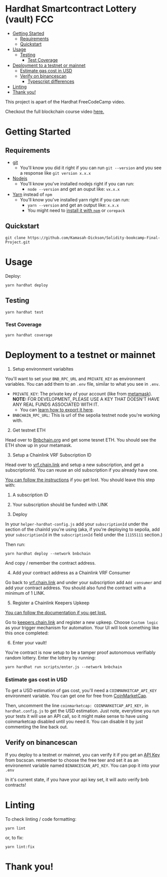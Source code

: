 # Hardhat Smartcontract Lottery (vault) FCC

-  [Getting Started](#getting-started)
   -  [Requirements](#requirements)
   -  [Quickstart](#quickstart)
-  [Usage](#usage)
   -  [Testing](#testing)
      -  [Test Coverage](#test-coverage)
-  [Deployment to a testnet or mainnet](#deployment-to-a-testnet-or-mainnet)
   -  [Estimate gas cost in USD](#estimate-gas-cost-in-usd)
   -  [Verify on binancescan](#verify-on-binancescan)
      -  [Typescript differences](#typescript-differences)
-  [Linting](#linting)
-  [Thank you!](#thank-you)

This project is apart of the Hardhat FreeCodeCamp video.

Checkout the full blockchain course video [here.](https://www.youtube.com/watch?v=gyMwXuJrbJQ)

# Getting Started

## Requirements

-  [git](https://git-scm.com/book/en/v2/Getting-Started-Installing-Git)
   -  You'll know you did it right if you can run `git --version` and you see a response like `git version x.x.x`
-  [Nodejs](https://nodejs.org/en/)
   -  You'll know you've installed nodejs right if you can run:
      -  `node --version` and get an ouput like: `vx.x.x`
-  [Yarn](https://yarnpkg.com/getting-started/install) instead of `npm`
   -  You'll know you've installed yarn right if you can run:
      -  `yarn --version` and get an output like: `x.x.x`
      -  You might need to [install it with `npm`](https://classic.yarnpkg.com/lang/en/docs/install/) or `corepack`

## Quickstart

```
git clone https://github.com/Kamasah-Dickson/Solidity-bookcamp-Final-Project.git
```

# Usage

Deploy:

```
yarn hardhat deploy
```

## Testing

```
yarn hardhat test
```

### Test Coverage

```
yarn hardhat coverage
```

# Deployment to a testnet or mainnet

1. Setup environment variabltes

You'll want to set your `BNB_RPC_URL` and `PRIVATE_KEY` as environment variables. You can add them to an `.env` file, similar to what you see in `.env`.

-  `PRIVATE_KEY`: The private key of your account (like from [metamask](https://metamask.io/)). **NOTE:** FOR DEVELOPMENT, PLEASE USE A KEY THAT DOESN'T HAVE ANY REAL FUNDS ASSOCIATED WITH IT.
   -  You can [learn how to export it here](https://metamask.zendesk.com/hc/en-us/articles/360015289632-How-to-Export-an-Account-Private-Key).
-  `BNBCHAIN_RPC_URL`: This is url of the sepolia testnet node you're working with.

2. Get testnet ETH

Head over to [Bnbchain.org](https://testnet.bnbchain.org/faucet-smart) and get some tesnet ETH. You should see the ETH show up in your metamask.

3. Setup a Chainlink VRF Subscription ID

Head over to [vrf.chain.link](https://vrf.chain.link/) and setup a new subscription, and get a subscriptionId. You can reuse an old subscription if you already have one.

[You can follow the instructions](https://docs.chain.link/docs/get-a-random-number/) if you get lost. You should leave this step with:

1. A subscription ID
2. Your subscription should be funded with LINK

3. Deploy

In your `helper-hardhat-config.js` add your `subscriptionId` under the section of the chainId you're using (aka, if you're deploying to sepolia, add your `subscriptionId` in the `subscriptionId` field under the `11155111` section.)

Then run:

```
yarn hardhat deploy --network bnbchain
```

And copy / remember the contract address.

4. Add your contract address as a Chainlink VRF Consumer

Go back to [vrf.chain.link](https://vrf.chain.link) and under your subscription add `Add consumer` and add your contract address. You should also fund the contract with a minimum of 1 LINK.

5. Register a Chainlink Keepers Upkeep

[You can follow the documentation if you get lost.](https://docs.chain.link/docs/chainlink-keepers/compatible-contracts/)

Go to [keepers.chain.link](https://keepers.chain.link/new) and register a new upkeep. Choose `Custom logic` as your trigger mechanism for automation. Your UI will look something like this once completed:

6. Enter your vault!

You're contract is now setup to be a tamper proof autonomous verifiably random lottery. Enter the lottery by running:

```
yarn hardhat run scripts/enter.js --network bnbchain
```

### Estimate gas cost in USD

To get a USD estimation of gas cost, you'll need a `COINMARKETCAP_API_KEY` environment variable. You can get one for free from [CoinMarketCap](https://pro.coinmarketcap.com/signup).

Then, uncomment the line `coinmarketcap: COINMARKETCAP_API_KEY,` in `hardhat.config.js` to get the USD estimation. Just note, everytime you run your tests it will use an API call, so it might make sense to have using coinmarketcap disabled until you need it. You can disable it by just commenting the line back out.

## Verify on binancescan

If you deploy to a testnet or mainnet, you can verify it if you get an [API Key](https://bscscan.com/apis) from bscscan. remember to choose the free teer and set it as an environemnt variable named `BINANCESCAN_API_KEY`. You can pop it into your `.env`

In it's current state, if you have your api key set, it will auto verify bnb contracts!

# Linting

To check linting / code formatting:

```
yarn lint
```

or, to fix:

```
yarn lint:fix
```

# Thank you!
